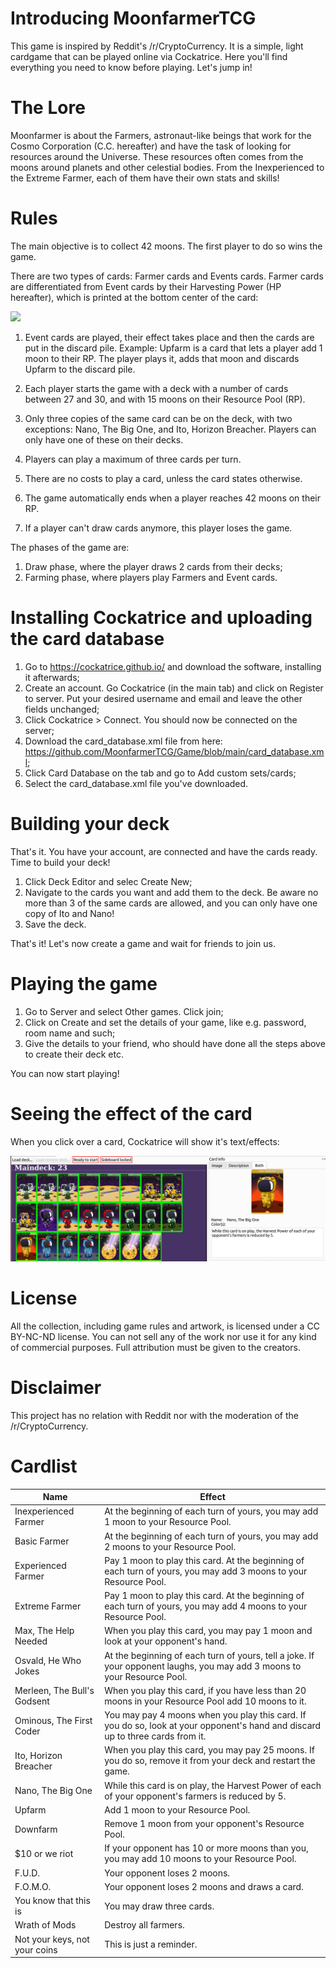 # Introducing MoonfarmerTCG

This game is inspired by Reddit's /r/CryptoCurrency. It is a simple, light cardgame that can be played online via Cockatrice. Here you'll find everything you need to know before playing. Let's jump in!

# The Lore

Moonfarmer is about the Farmers, astronaut-like beings that work for the Cosmo Corporation (C.C. hereafter) and have the task of looking for resources around the Universe. These resources often comes from the moons around planets and other celestial bodies. From the Inexperienced to the Extreme Farmer, each of them have their own stats and skills!

# Rules

The main objective is to collect 42 moons. The first player to do so wins the game. 

There are two types of cards: Farmer cards and Events cards. Farmer cards are differentiated from Event cards by their Harvesting Power (HP hereafter), which is printed at the bottom center of the card:

![](https://preview.redd.it/wvaz63vfk7pa1.png?width=7442&format=png&auto=webp&v=enabled&s=422049b66226489147e839baeb66d9ad4a03417b)

1. Event cards are played, their effect takes place and then the cards are put in the discard pile. Example: Upfarm is a card that lets a player add 1 moon to their RP. The player plays it, adds that moon and discards Upfarm to the discard pile.

2. Each player starts the game with a deck with a number of cards between 27 and 30, and with 15 moons on their Resource Pool (RP). 
3. Only three copies of the same card can be on the deck, with two exceptions: Nano, The Big One, and Ito, Horizon Breacher. Players can only have one of these on their decks.
4. Players can play a maximum of three cards per turn. 
5. There are no costs to play a card, unless the card states otherwise. 
6. The game automatically ends when a player reaches 42 moons on their RP.
7. If a player can't draw cards anymore, this player loses the game.

The phases of the game are:

1. Draw phase, where the player draws 2 cards from their decks;
2. Farming phase, where players play Farmers and Event cards.


# Installing Cockatrice and uploading the card database

1. Go to https://cockatrice.github.io/ and download the software, installing it afterwards;
2. Create an account. Go Cockatrice (in the main tab) and click on Register to server. Put your desired username and email and leave the other fields unchanged;
3. Click Cockatrice > Connect. You should now be connected on the server;
4. Download the card_database.xml file from here: https://github.com/MoonfarmerTCG/Game/blob/main/card_database.xml;
4. Click Card Database on the tab and go to Add custom sets/cards;
5. Select the card_database.xml file you've downloaded.

# Building your deck

That's it. You have your account, are connected and have the cards ready. Time to build your deck!

1. Click Deck Editor and selec Create New;
2. Navigate to the cards you want and add them to the deck. Be aware no more than 3 of the same cards are allowed, and you can only have one copy of Ito and Nano!
3. Save the deck.

That's it! Let's now create a game and wait for friends to join us.

# Playing the game

1. Go to Server and select Other games. Click join;
2. Click on Create and set the details of your game, like e.g. password, room name and such;
3. Give the details to your friend, who should have done all the steps above to create their deck etc.

You can now start playing!

# Seeing the effect of the card

When you click over a card, Cockatrice will show it's text/effects:

![](https://github.com/MoonfarmerTCG/Game/blob/main/card_description.png)

# License

All the collection, including game rules and artwork, is licensed under a CC BY-NC-ND license. You can not sell any of the work nor use it for any kind of commercial purposes. Full attribution must be given to the creators.

# Disclaimer

This project has no relation with Reddit nor with the moderation of the /r/CryptoCurrency.

# Cardlist


| Name  | Effect |
| ------------- | ------------- |
| Inexperienced Farmer  | At the beginning of each turn of yours, you may add 1 moon to your Resource Pool. |
| Basic Farmer  | At the beginning of each turn of yours, you may add 2 moons to your Resource Pool.  |
| Experienced Farmer  | Pay 1 moon to play this card. At the beginning of each turn of yours, you may add 3 moons to your Resource Pool. |
| Extreme Farmer  | Pay 1 moon to play this card. At the beginning of each turn of yours, you may add 4 moons to your Resource Pool.  |
| Max, The Help Needed  | When you play this card, you may pay 1 moon and look at your opponent's hand.  |
| Osvald, He Who Jokes  | At the beginning of each turn of yours, tell a joke. If your opponent laughs, you may add 3 moons to your Resource Pool.  |
| Merleen, The Bull's Godsent  | When you play this card, if you have less than 20 moons in your Resource Pool add 10 moons to it.  |
| Ominous, The First Coder  | You may pay 4 moons when you play this card. If you do so, look at your opponent's hand and discard up to three cards from it.  |
| Ito, Horizon Breacher  | When you play this card, you may pay 25 moons. If you do so, remove it from your deck and restart the game.  |
| Nano, The Big One  | While this card is on play, the Harvest Power of each of your opponent's farmers is reduced by 5.  |
| Upfarm  | Add 1 moon to your Resource Pool.  |
| Downfarm  | Remove 1 moon from your opponent's Resource Pool. |
| $10 or we riot | If your opponent has 10 or more moons than you, you may add 10 moons to your Resource Pool.  |
| F.U.D.  | Your opponent loses 2 moons. |
| F.O.M.O.  | Your opponent loses 2 moons and draws a card.  |
| You know that this is  | You may draw three cards.  |
| Wrath of Mods  | Destroy all farmers.  |
| Not your keys, not your coins  | This is just a reminder.  |
















